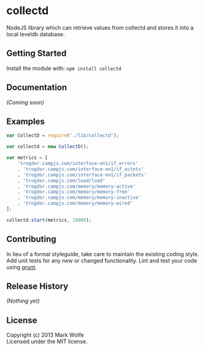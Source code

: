 # collectd

NodeJS library which can retrieve values from collectd and stores it into a local leveldb database.

## Getting Started
Install the module with: `npm install collectd`

## Documentation
_(Coming soon)_

## Examples

```javascript
var CollectD = require('./lib/collectd');

var collectd = new CollectD();

var metrics = [
    'trogdor.campjs.com/interface-en1/if_errors'
    , 'trogdor.campjs.com/interface-en1/if_octets'
    , 'trogdor.campjs.com/interface-en1/if_packets'
    , 'trogdor.campjs.com/load/load'
    , 'trogdor.campjs.com/memory/memory-active'
    , 'trogdor.campjs.com/memory/memory-free'
    , 'trogdor.campjs.com/memory/memory-inactive'
    , 'trogdor.campjs.com/memory/memory-wired'
];

collectd.start(metrics, 10000);
```

## Contributing
In lieu of a formal styleguide, take care to maintain the existing coding style. Add unit tests for any new or changed functionality. Lint and test your code using [grunt](https://github.com/gruntjs/grunt).

## Release History
_(Nothing yet)_

## License
Copyright (c) 2013 Mark Wolfe  
Licensed under the MIT license.
